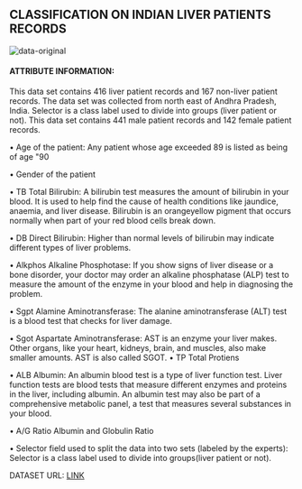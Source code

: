## CLASSIFICATION ON INDIAN LIVER PATIENTS RECORDS

![data-original](https://user-images.githubusercontent.com/85668824/131634022-459747bf-f8f6-43b5-be4f-aa0e1cbbd15c.jpg)

#### ATTRIBUTE INFORMATION: 

This data set contains 416 liver patient records and 167 non-liver patient records. 
The data set was collected from north east of Andhra Pradesh, India. Selector is a class label used to divide into groups (liver patient or not). This data set contains 441 male patient records and 142 female patient records. 


• Age of the patient: Any patient whose age exceeded 89 is listed as being of age "90

• Gender of the patient 

• TB Total Bilirubin: A bilirubin test measures the amount of bilirubin in your blood. It is used to help find the cause of health conditions like jaundice, anaemia, and liver disease. Bilirubin is an orangeyellow pigment that occurs normally when part of your red blood cells break down. 

• DB Direct Bilirubin: Higher than normal levels of bilirubin may indicate different types of liver problems.

• Alkphos Alkaline Phosphotase: If you show signs of liver disease or a bone disorder, your doctor may order an alkaline phosphatase (ALP) test to measure the amount of the enzyme in your blood and help in diagnosing the problem.

• Sgpt Alamine Aminotransferase: The alanine aminotransferase (ALT) test is a blood test that checks for liver damage.

• Sgot Aspartate Aminotransferase: AST is an enzyme your liver makes. Other organs, like your heart, kidneys, brain, and muscles, also make smaller amounts. AST is also called SGOT. • TP Total Protiens

• ALB Albumin: An albumin blood test is a type of liver function test. Liver function tests are blood tests that measure different enzymes and proteins in the liver, including albumin. An albumin test may also be part of a comprehensive metabolic panel, a test that measures several substances in your blood.

• A/G Ratio Albumin and Globulin Ratio 

• Selector field used to split the data into two sets (labeled by the experts): Selector is a class label used to divide into groups(liver patient or not).


DATASET URL: <a href="https://www.kaggle.com/uciml/indian-liver-patient-records">LINK</a>
